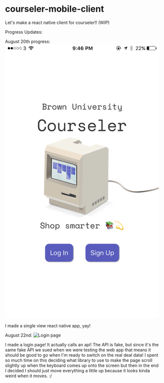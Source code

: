 # courseler-mobile-client

Let's make a react native client for courseler!! (WIP)


Progress Updates:

August 20th progress:
![Landing page](/readme_img/august_20_landing.png "Landing page day 1")

I made a single view react native app, yay!

August 22nd: 
![Login page](/readme_img/login.png "login day 2")

I made a login page! It actually calls an api! The API is fake, but since it's the same fake API we sued when we were testing the web app that means it should be good to go when I'm ready to switch on the real deal data! I spent so much time on this deciding what library to use to make the page scroll slightly up when the keyboard comes up onto the screen but then in the end I decided I should just move everything a little up because it looks kinda weird when it moves. :/